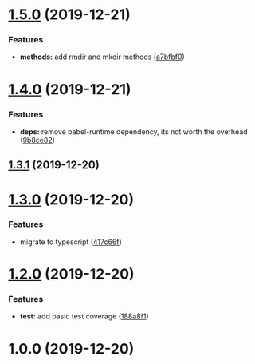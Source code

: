# [1.5.0](https://github.com/bbeesley/async-fs/compare/v1.4.0...v1.5.0) (2019-12-21)


### Features

* **methods:** add rmdir and mkdir methods ([a7bfbf0](https://github.com/bbeesley/async-fs/commit/a7bfbf008ea25bc5080f96df7fa0d06a65896396))

# [1.4.0](https://github.com/bbeesley/async-fs/compare/v1.3.1...v1.4.0) (2019-12-21)


### Features

* **deps:** remove babel-runtime dependency, its not worth the overhead ([9b8ce82](https://github.com/bbeesley/async-fs/commit/9b8ce826c6eb91e6f7b43528f704be42ffff140e))

## [1.3.1](https://github.com/bbeesley/async-fs/compare/v1.3.0...v1.3.1) (2019-12-20)

# [1.3.0](https://github.com/bbeesley/async-fs/compare/v1.2.0...v1.3.0) (2019-12-20)


### Features

* migrate to typescript ([417c66f](https://github.com/bbeesley/async-fs/commit/417c66f360a32faa13e9b2022742d6e511ec30b8))

# [1.2.0](https://github.com/bbeesley/async-fs/compare/v1.1.0...v1.2.0) (2019-12-20)


### Features

* **test:** add basic test coverage ([188a8f1](https://github.com/bbeesley/async-fs/commit/188a8f148c7c942b86d150d39daf88c5a714b7a3))

# 1.0.0 (2019-12-20)
